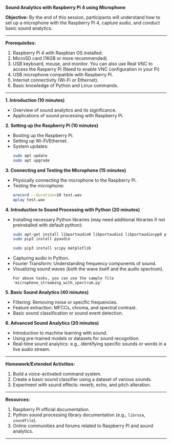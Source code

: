 **Sound Analytics with Raspberry Pi 4 using Microphone**

**Objective:** By the end of this session, participants will understand how to set up a microphone with the Raspberry Pi 4, capture audio, and conduct basic sound analytics.

---

**Prerequisites:**
1. Raspberry Pi 4 with Raspbian OS installed.
2. MicroSD card (16GB or more recommended).
3. USB keyboard, mouse, and monitor. You can also use Real VNC to access the Rasperry Pi (Need to enable VNC configuration in your Pi)
4. USB microphone compatible with Raspberry Pi.
5. Internet connectivity (Wi-Fi or Ethernet).
6. Basic knowledge of Python and Linux commands.

---

**1. Introduction (10 minutes)**
- Overview of sound analytics and its significance.
- Applications of sound processing with Raspberry Pi.

**2. Setting up the Raspberry Pi (10 minutes)**
- Booting up the Raspberry Pi.
- Setting up Wi-Fi/Ethernet.
- System updates:
  ```bash
  sudo apt update
  sudo apt upgrade
  ```

**3. Connecting and Testing the Microphone (15 minutes)**
- Physically connecting the microphone to the Raspberry Pi.
- Testing the microphone:
  ```bash
  arecord --duration=10 test.wav
  aplay test.wav
  ```

**4. Introduction to Sound Processing with Python (20 minutes)**
- Installing necessary Python libraries (may need additional libraries if not preinstalled with default python):
  ```bash
  sudo apt-get install libportaudio0 libportaudio2 libportaudiocpp0 portaudio19-dev
  sudo pip3 install pyaudio
  ```
  ```bash
  sudo pip3 install scipy matplotlib
  ```
- Capturing audio in Python.
- Fourier Transform: Understanding frequency components of sound.
- Visualizing sound waves (both the wave itself and the audio spectrum).
  ```
  For above tasks, you can use the sample file 'microphone_streaming_with_spectrum.py'
  ```

**5. Basic Sound Analytics (40 minutes)**
- Filtering: Removing noise or specific frequencies.
- Feature extraction: MFCCs, chroma, and spectral contrast.
- Basic sound classification or sound event detection.

**6. Advanced Sound Analytics (20 minutes)**
- Introduction to machine learning with sound.
- Using pre-trained models or datasets for sound recognition.
- Real-time sound analytics: e.g., identifying specific sounds or words in a live audio stream.

---

**Homework/Extended Activities:**
1. Build a voice-activated command system.
2. Create a basic sound classifier using a dataset of various sounds.
3. Experiment with sound effects: reverb, echo, and pitch alteration.

---

**Resources:**
1. Raspberry Pi official documentation.
2. Python sound processing library documentation (e.g., `librosa`, `soundfile`).
3. Online communities and forums related to Raspberry Pi and sound analytics.

---
